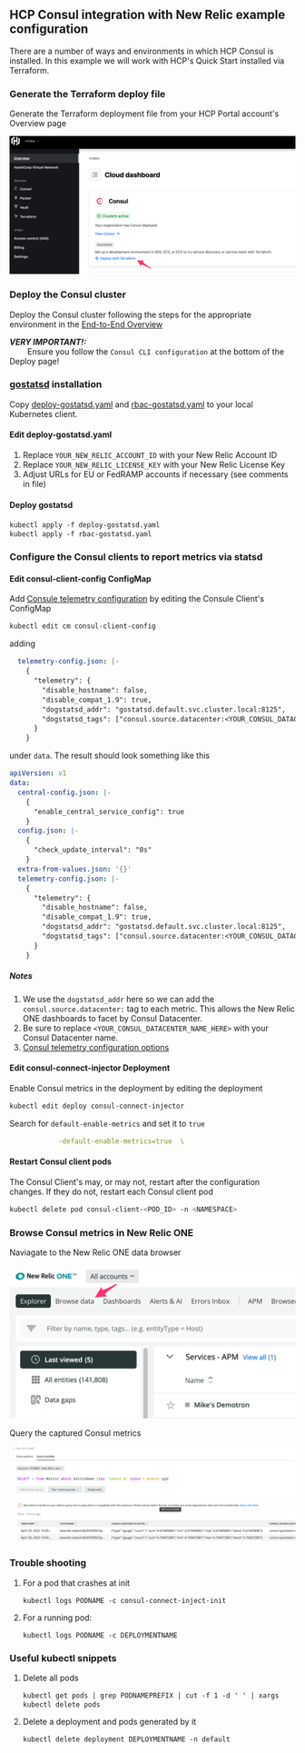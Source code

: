 ## HCP Consul integration with New Relic example configuration

There are a number of ways and environments in which HCP Consul is installed. In this example we will work with HCP's Quick Start installed via Terraform.

### Generate the Terraform deploy file
Generate the Terraform deployment file from your HCP Portal account's Overview page

![Generate the Terraform installation file from your HCP Portal account's Overview page](images/Terraform%201.png)

### Deploy the Consul cluster
Deploy the Consul cluster following the steps for the appropriate environment in the [End-to-End Overview](https://learn.hashicorp.com/tutorials/cloud/consul-end-to-end-overview)

___VERY IMPORTANT!:___  
&nbsp;&nbsp;&nbsp;&nbsp;&nbsp;&nbsp;&nbsp;&nbsp;Ensure you follow the `Consul CLI configuration` at the bottom of the Deploy page!

### [gostatsd](https://github.com/atlassian/gostatsd) installation
Copy [deploy-gostatsd.yaml](deploy-gostatsd.yaml) and [rbac-gostatsd.yaml](rbac-gostatsd.yaml) to your local Kubernetes client.

#### Edit deploy-gostatsd.yaml
1. Replace `YOUR_NEW_RELIC_ACCOUNT_ID` with your New Relic Account ID
2. Replace `YOUR_NEW_RELIC_LICENSE_KEY` with your New Relic License Key
3. Adjust URLs for EU or FedRAMP accounts if necessary (see comments in file)

#### Deploy gostatsd
```shell
kubectl apply -f deploy-gostatsd.yaml 
kubectl apply -f rbac-gostatsd.yaml 
```

### Configure the Consul clients to report metrics via statsd
#### Edit consul-client-config ConfigMap
Add [Consule telemetry configuration](https://www.consul.io/docs/agent/telemetry) by editing the Consule Client's ConfigMap  
```bash
kubectl edit cm consul-client-config
```  
adding
```yaml
  telemetry-config.json: |-
    {   
      "telemetry": {
        "disable_hostname": false,
        "disable_compat_1.9": true,
        "dogstatsd_addr": "gostatsd.default.svc.cluster.local:8125",
        "dogstatsd_tags": ["consul.source.datacenter:<YOUR_CONSUL_DATACENTER_NAME_HERE>"]
      }   
    }   
```
under `data`. The result should look something like this
```yaml
apiVersion: v1
data:
  central-config.json: |-
    {   
      "enable_central_service_config": true
    }   
  config.json: |-
    {   
      "check_update_interval": "0s"
    }   
  extra-from-values.json: '{}'
  telemetry-config.json: |-
    {   
      "telemetry": {
        "disable_hostname": false,
        "disable_compat_1.9": true,
        "dogstatsd_addr": "gostatsd.default.svc.cluster.local:8125",
        "dogstatsd_tags": ["consul.source.datacenter:<YOUR_CONSUL_DATACENTER_NAME_HERE>"]
      }   
    }   
```

##### Notes
1. We use the `dogstatsd_addr` here so we can add the `consul.source.datacenter:` tag to each metric. This allows the New Relic ONE dashboards to facet by Consul Datacenter.
2. Be sure to replace `<YOUR_CONSUL_DATACENTER_NAME_HERE>` with your Consul Datacenter name.
3. [Consul telemetry configuration options](https://www.consul.io/docs/agent/config/config-files#telemetry)

#### Edit consul-connect-injector Deployment
Enable Consul metrics in the deployment by editing the deployment  
```bash
kubectl edit deploy consul-connect-injector
```
Search for `default-enable-metrics` and set it to `true`  
```yaml
            -default-enable-metrics=true  \
```

#### Restart Consul client pods
The Consul Client's may, or may not, restart after the configuration changes. If they do not, restart each Consul client pod
```bash
kubectl delete pod consul-client-<POD_ID> -n <NAMESPACE>
```

### Browse Consul metrics in New Relic ONE

Naviagate to the New Relic ONE data browser

![Naviagate to the New Relic ONE data browser](images/NR1-Browse-data.png)

Query the captured Consul metrics

![Query the captured Consul metrics](images/Query_builder___New_Relic_Explorer___New_Relic_One.png)

### Trouble shooting
1. For a pod that crashes at init

       kubectl logs PODNAME -c consul-connect-inject-init
2. For a running pod:

       kubectl logs PODNAME -c DEPLOYMENTNAME

### Useful kubectl snippets
1. Delete all pods

       kubectl get pods | grep PODNAMEPREFIX | cut -f 1 -d ' ' | xargs kubectl delete pods

2. Delete a deployment and pods generated by it

       kubectl delete deployment DEPLOYMENTNAME -n default
